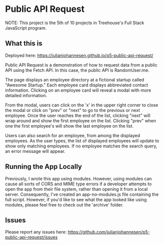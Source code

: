 # Public API Request

NOTE: This project is the 5th of 10 projects in Treehouse's Full Stack JavaScript program.

## What this is

Deployed here: https://julianjohannesen.github.io/p5-public-api-request/

Public API Request is a demonstration of how to request data from a public API using the Fetch API. In this case, the public API is RandomUser.me. 

The page displays an employee directory at a fictional startup called "Awesome Startup." Each employee card displays abbreviated contact information. Clicking on an employee card will reveal a modal with more detailed information.

From the modal, users can click on the 'x' in the upper right corner to close the modal or click on "prev" or "next" to go to the previous or next employee. Once the user reaches the end of the list, clicking "next" will wrap around and show the first employee on the list. Clicking "prev" when one the first employee's will show the last employee on the list.

Users can also search for an employee, from among the displayed employees. As the user types, the list of displayed employees will update to show only matching employees. If no employee matches the search query, an error message will appear. 

## Running the App Locally

Previously, I wrote this app using modules. However, using modules can cause all sorts of CORS and MIME type errors if a developer attempts to open the app from their file system, rather than opening it from a local server. Consequently, I've created an app-no-modules.js file containing the full script. However, if you'd like to see what the app looked like using modules, please feel free to check out the 'archive' folder.

## Issues

Please report any issues here: https://github.com/julianjohannesen/p5-public-api-request/issues
